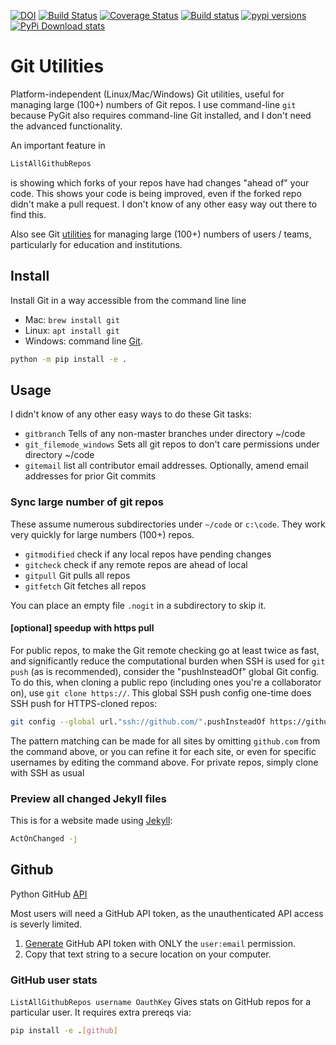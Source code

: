 [![DOI](https://zenodo.org/badge/DOI/10.5281/zenodo.2592584.svg)](https://doi.org/10.5281/zenodo.2592584)
[![Build Status](https://travis-ci.org/scivision/gitutils.svg?branch=master)](https://travis-ci.org/scivision/gitutils)
[![Coverage Status](https://coveralls.io/repos/github/scivision/gitutils/badge.svg?branch=master)](https://coveralls.io/github/scivision/gitutils?branch=master)
[![Build status](https://ci.appveyor.com/api/projects/status/99omgmbo508bwrib?svg=true)](https://ci.appveyor.com/project/scivision/gitutils)
[![pypi versions](https://img.shields.io/pypi/pyversions/gitutils.svg)](https://pypi.python.org/pypi/gitutils)
[![PyPi Download stats](http://pepy.tech/badge/gitutils)](http://pepy.tech/project/gitutils)

# Git Utilities

Platform-independent (Linux/Mac/Windows) Git utilities, useful for managing large (100+) numbers of Git repos.
I use command-line `git` because PyGit also requires command-line Git installed, and I don't need the advanced functionality.

An important feature in
```sh
ListAllGithubRepos
```
is showing which forks of your repos have had changes "ahead of" your code.
This shows your code is being improved, even if the forked repo didn't make a pull request.
I don't know of any other easy way out there to find this.

Also see Git [utilities](https://github.com/scivision/gitedu) for managing large (100+) numbers of users / teams, particularly for education and institutions.

## Install

Install Git in a way accessible from the command line line

-   Mac: `brew install git`
-   Linux: `apt install git`
-   Windows: command line [Git](https://git-scm.com/download/win).

```sh
python -m pip install -e .
```


## Usage

I didn't know of any other easy ways to do these Git tasks:

* `gitbranch` Tells of any non-master branches under directory ~/code
* `git_filemode_windows`  Sets all git repos to don't care permissions under directory ~/code
* `gitemail` list all contributor email addresses. Optionally, amend email addresses for prior Git commits

### Sync large number of git repos

These assume numerous subdirectories under `~/code` or `c:\code`. 
They work very quickly for large numbers (100+) repos.


* `gitmodified` check if any local repos have pending changes
* `gitcheck` check if any remote repos are ahead of local
* `gitpull` Git pulls all repos
* `gitfetch` Git fetches all repos

You can place an empty file `.nogit` in a subdirectory to skip it.


#### [optional] speedup with https pull
For public repos, to make the Git remote checking go at least twice as fast, and significantly reduce the computational burden when SSH is used for `git push` (as is recommended), consider the "pushInsteadOf" global Git config.
To do this, when cloning a public repo (including ones you're a collaborator on), use `git clone https://`. 
This global SSH push config one-time does SSH push for HTTPS-cloned repos:
```sh
git config --global url."ssh://github.com/".pushInsteadOf https://github.com/
```
The pattern matching can be made for all sites by omitting `github.com` from the command above, or you can refine it for each site, or even for specific usernames by editing the command above.
For private repos, simply clone with SSH as usual


### Preview all changed Jekyll files

This is for a website made using
[Jekyll](https://www.scivision.co/create-jekyll-github-pages-website):
```sh
ActOnChanged -j
```

## Github
Python GitHub [API](https://pypi.org/project/PyGithub/)

Most users will need a GitHub API token, as the unauthenticated API access is severly limited.

1. [Generate](https://github.com/settings/tokens) GitHub API token with ONLY the `user:email` permission.
2. Copy that text string to a secure location on your computer.

### GitHub user stats

`ListAllGithubRepos username OauthKey`
Gives stats on GitHub repos for a particular user.
It requires extra prereqs via:
```sh
pip install -e .[github]
```

